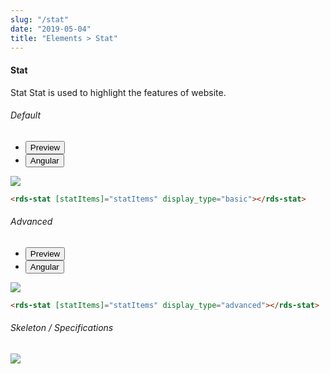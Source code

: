 ```yaml
---
slug: "/stat"
date: "2019-05-04"
title: "Elements > Stat"
---
```


<!-- CSS only -->
<link href="https://cdn.jsdelivr.net/npm/bootstrap@5.1.3/dist/css/bootstrap.min.css" rel="stylesheet" integrity="sha384-1BmE4kWBq78iYhFldvKuhfTAU6auU8tT94WrHftjDbrCEXSU1oBoqyl2QvZ6jIW3" crossorigin="anonymous">
<link rel="stylesheet" href="../../../../../../../raaghu/src/assets/css/style-elements.css">
<link rel="stylesheet" href="../../../../../../../raaghu/src/assets/css/main.css">


#### Stat

<p class="checkbox-def">Stat Stat is used to highlight the features of website.</p>

<!-- Basic -->
<section class="py-4">
    <h6>Default</h6>
    <div class="py-3">
      <div class="cust-tabs">
        <ul class="nav nav-tabs" id="myTab" role="tablist">
          <li class="nav-item" role="presentation">
            <button class="nav-link active" id="PreviewBasic-tab" data-bs-toggle="tab" data-bs-target="#PreviewBasic" type="button" role="tab" aria-controls="PreviewBasic" aria-selected="true">Preview </button>
          </li>
          <li class="nav-item" role="presentation">
            <button class="nav-link" id="AngularBasic-tab" data-bs-toggle="tab" data-bs-target="#AngularBasic" type="button" role="tab" aria-controls="AngularBasic" aria-selected="false"><i class="bi bi-code-slash" style="font-size:1.0rem"></i>Angular</button>
          </li>
        </ul>
      </div>
      <div class="tab-content card border" id="myTabContent">
        <div class="tab-pane fade show active" id="PreviewBasic" role="tabpanel" aria-labelledby="PreviewBasic-tab">
         <div class="contents p-5">
            <div class="row">
              <div class="col-md-12">
                <img src="/images/stats-basic.png" class=" img-fluid w-100">
              </div>
            </div>
          </div>
        </div>
        <div class="tab-pane fade show" id="AngularBasic" role="tabpanel" aria-labelledby="AngularBasic-tab">
          <div class="contents bg-code">
<div class="row m-0">

```html
<rds-stat [statItems]="statItems" display_type="basic"></rds-stat>
```

</div>
          </div>
        </div>
      </div>
    </div>
  </section>

  <section class="py-4">
    <h6>Advanced</h6>
    <div class="py-3">
      <div class="cust-tabs">
        <ul class="nav nav-tabs" id="myTab" role="tablist">
          <li class="nav-item" role="presentation">
            <button class="nav-link active" id="PreviewAdvance-tab" data-bs-toggle="tab" data-bs-target="#PreviewAdvance" type="button" role="tab" aria-controls="PreviewAdvance" aria-selected="true">Preview </button>
          </li>
          <li class="nav-item" role="presentation">
            <button class="nav-link" id="AngularAdvance-tab" data-bs-toggle="tab" data-bs-target="#AngularAdvance" type="button" role="tab" aria-controls="AngularAdvance" aria-selected="false"><i class="bi bi-code-slash" style="font-size:1.0rem"></i>Angular</button>
          </li>
        </ul>
      </div>
      <div class="tab-content card border" id="myTabContent">
        <div class="tab-pane fade show active" id="PreviewAdvance" role="tabpanel" aria-labelledby="PreviewAdvance-tab">
         <div class="contents p-5">
            <div class="row">
              <div class="col-md-12">
                <img src="/images/stats-advanced.png" class="img-fluid w-25">
              </div>
            </div>
          </div>
        </div>
        <div class="tab-pane fade show" id="AngularAdvance" role="tabpanel" aria-labelledby="AngularAdvance-tab">
          <div class="contents bg-code">
<div class="row m-0 py-3">

```html
<rds-stat [statItems]="statItems" display_type="advanced"></rds-stat>
```

</div>
          </div>
        </div>
      </div>
    </div>
  </section>

 <!-- Skeleton / Specifications -->
<section class="py-4">
                        <h6>
                           Skeleton / Specifications
                        </h6>
                        <div class="py-3">
                              <!-- Tab panes -->
                              <div class="card border p-5">
                                 <div class="row">
                                    <div class="col-md-9 col-12">
                                       <img src="/images/skel-stat.png" class="img-fluid">
                                    </div>
                                 </div>
                              </div>
                        </div>
                     </section>



<!-- JavaScript Bundle with Popper -->
<script src="https://cdn.jsdelivr.net/npm/bootstrap@5.1.3/dist/js/bootstrap.bundle.min.js" integrity="sha384-ka7Sk0Gln4gmtz2MlQnikT1wXgYsOg+OMhuP+IlRH9sENBO0LRn5q+8nbTov4+1p" crossorigin="anonymous"></script>    